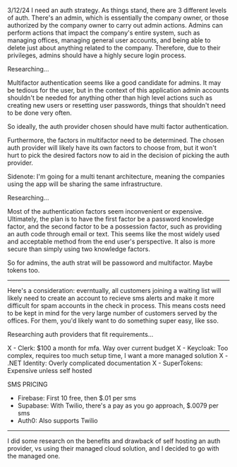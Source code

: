 3/12/24
I need an auth strategy. As things stand, there are 3 different levels of auth. There's an admin, which is essentially the company owner, or those authorized by the company owner to carry out admin actions. Admins can perform actions that impact the company's entire system, such as managing offices, managing general user accounts, and being able to delete just about anything related to the company. Therefore, due to their privileges, admins should have a highly secure login process.

Researching...

Multifactor authentication seems like a good candidate for admins. It may be tedious for the user, but in the context of this application admin accounts shouldn't be needed for anything other than high level actions such as creating new users or resetting user passwords, things that shouldn't need to be done very often.

So ideally, the auth provider chosen should have multi factor authentication.

Furthermore, the factors in multifactor need to be determined. The chosen auth provider will likely have its own factors to choose from, but it won't hurt to pick the desired factors now to aid in the decision of picking the auth provider.

Sidenote: I'm going for a multi tenant architecture, meaning the companies using the app will be sharing the same infrastructure.

Researching...

Most of the authentication factors seem inconvenient or expensive. Ultimately, the plan is to have the first factor be a password knowledge factor, and the second factor to be a possession factor, such as providing an auth code through email or text. This seems like the most widely used and acceptable method from the end user's perspective. It also is more secure than simply using two knowledge factors.

So for admins, the auth strat will be passoword and multifactor. Maybe tokens too.

---

Here's a consideration: everntually, all customers joining a waiting list will likely need to create an account to recieve sms alerts and make it more difficult for spam accounts in the check in process. This means costs need to be kept in mind for the very large number of customers served by the offices. For them, you'd likely want to do something super easy, like sso.

Researching auth providers that fit requirements...

X - Clerk: $100 a month for mfa. Way over current budget
X - Keycloak: Too complex, requires too much setup time, I want a more managed solution
X - .NET Identity: Overly complicated documentation
X - SuperTokens: Expensive unless self hosted

SMS PRICING

- Firebase: First 10 free, then $.01 per sms
- Supabase: With Twilio, there's a pay as you go approach, $.0079 per sms
- Auth0: Also supports Twilio

---

I did some research on the benefits and drawback of self hosting an auth provider, vs using their managed cloud solution, and I decided to go with the managed one.
